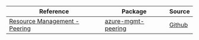| Reference | Package | Source |
|---|---|---|
|[Resource Management - Peering](mgmt-peering-readme.md)|[azure-mgmt-peering](https://pypi.org/project/azure-mgmt-peering)|[Github](https://github.com/Azure/azure-sdk-for-python)|
